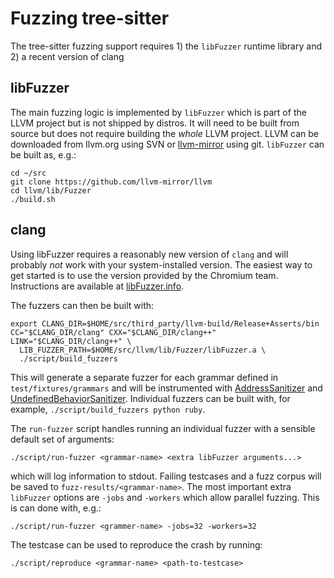 # Fuzzing tree-sitter

The tree-sitter fuzzing support requires 1) the `libFuzzer` runtime library and 2) a recent version of clang

## libFuzzer

The main fuzzing logic is implemented by `libFuzzer` which is part of the LLVM project but is not shipped by distros. It will need to be built from source but does not require building the _whole_ LLVM project. LLVM can be downloaded from llvm.org using SVN or [llvm-mirror](https://github.com/llvm-mirror/llvm) using git. `libFuzzer` can be built as, e.g.:

```
cd ~/src
git clone https://github.com/llvm-mirror/llvm
cd llvm/lib/Fuzzer
./build.sh
```

## clang

Using libFuzzer requires a reasonably new version of `clang` and will probably _not_ work with your system-installed version. The easiest way to get started is to use the version provided by the Chromium team. Instructions are available at [libFuzzer.info](http://libfuzzer.info).

The fuzzers can then be built with:
```
export CLANG_DIR=$HOME/src/third_party/llvm-build/Release+Asserts/bin
CC="$CLANG_DIR/clang" CXX="$CLANG_DIR/clang++" LINK="$CLANG_DIR/clang++" \
  LIB_FUZZER_PATH=$HOME/src/llvm/lib/Fuzzer/libFuzzer.a \
  ./script/build_fuzzers
```

This will generate a separate fuzzer for each grammar defined in `test/fixtures/grammars` and will be instrumented with [AddressSanitizer](https://clang.llvm.org/docs/AddressSanitizer.html) and [UndefinedBehaviorSanitizer](https://clang.llvm.org/docs/UndefinedBehaviorSanitizer.html). Individual fuzzers can be built with, for example, `./script/build_fuzzers python ruby`.

The `run-fuzzer` script handles running an individual fuzzer with a sensible default set of arguments:
```
./script/run-fuzzer <grammar-name> <extra libFuzzer arguments...>
```

which will log information to stdout. Failing testcases and a fuzz corpus will be saved to `fuzz-results/<grammar-name>`. The most important extra `libFuzzer` options are `-jobs` and `-workers` which allow parallel fuzzing. This is can done with, e.g.:
```
./script/run-fuzzer <grammer-name> -jobs=32 -workers=32
```

The testcase can be used to reproduce the crash by running:
```
./script/reproduce <grammar-name> <path-to-testcase>
```
